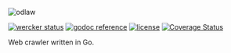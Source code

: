 ![odlaw](http://i.imgur.com/xZ1yGfJ.png)

  
[![wercker status](https://img.shields.io/wercker/ci/5491ef9c07fa3ea41500b8ee.svg "wercker status")](https://app.wercker.com/project/bykey/cfdaa289516c1264f054d7d208d89ec7)
[![godoc reference](https://img.shields.io/badge/godoc-reference-blue.svg "godoc reference")](https://godoc.org/github.com/nylar/odlaw)
[![license](http://img.shields.io/badge/license-unlicensed-red.svg "license")](https://raw.githubusercontent.com/nylar/odlaw/master/LICENSE)
[![Coverage Status](https://coveralls.io/repos/nylar/odlaw/badge.png?branch=HEAD)](https://coveralls.io/r/nylar/odlaw?branch=HEAD)

  
Web crawler written in Go.
